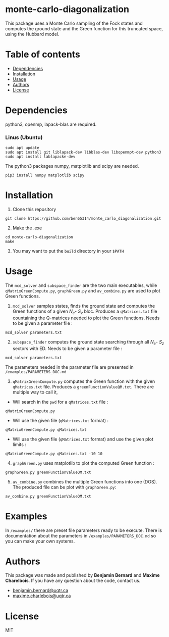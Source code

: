 # monte-carlo-diagonalization
This package uses a Monte Carlo sampling of the Fock states and computes the ground state and the Green function for this truncated space, using the Hubbard model.


# Table of contents

- [Dependencies](#dependencies)
- [Installation](#installation)
- [Usage](#usage)
- [Authors](#authors)
- [License](#license)


# Dependencies
python3, openmp, lapack-blas are required. 
### Linus (Ubuntu)
```shell
sudo apt update
sudo apt install git liblapack-dev libblas-dev libopenmpt-dev python3 
sudo apt install lablapacke-dev
```
The python3 packages numpy, matplotlib and scipy are needed.
```shell
pip3 install numpy matplotlib scipy
```

# Installation
1. Clone this repository
```shell
git clone https://github.com/ben65314/monte_carlo_diagonalization.git
```
2. Make the .exe 
```shell
cd monte-carlo-diagonalization
make
```
3. You may want to put the `build` directory in your `$PATH`

# Usage
The `mcd_solver` and `subspace_finder` are the two main executables, while `qMatrixGreenCompute.py`, `graphGreen.py` and `av_combine.py` are used to plot Green functions.
1. `mcd_solver` samples states, finds the ground state and computes the Green functions of a given $N_e$- $S_z$ bloc. Produces a `qMatrices.txt` file countaining the Q-matrices needed to plot the Green functions. Needs to be given a parameter file :
```shell
mcd_solver parameters.txt
```
2. `subspace_finder` computes the ground state searching through all $N_e$- $S_z$ sectors with ED. Needs to be given a parameter file : 
```shell
mcd_solver parameters.txt
```
The parameters needed in the parameter file are presented in `/examples/PARAMETERS_DOC.md`

3. `qMatrixGreenCompute.py` computes the Green function with the given `qMatrices.txt` file. Produces a `greenFunctionValueQM.txt`. There are multiple way to call it,
- Will search in the `pwd` for a `qMatrices.txt` file : 
```shell
qMatrixGreenCompute.py
```
- Will use the given file (`qMatrices.txt` format) :
```shell
qMatrixGreenCompute.py qMatrices.txt
```
- Will use the given file (`qMatrices.txt` format) and use the given plot limits :
```shell
qMatrixGreenCompute.py qMatrices.txt -10 10
```

4. `graphGreen.py` uses matplotlib to plot the computed Green function : 
```shell
graphGreen.py greenFunctionValueQM.txt
```

5. `av_combine.py` combines the multiple Green functions into one (DOS). The produced file can be plot with `graphGreen.py`: 
```shell
av_combine.py greenFunctionValueQM.txt
```
# Examples
In `/examples/` there are preset file parameters ready to be execute. There is documentation about the parameters in `/examples/PARAMETERS_DOC.md` so you can make your own systems.
# Authors
This package was made and published by **Benjamin Bernard** and **Maxime Charelbois**. If you have any question about the code, contact us.
- <benjamin.bernard@uqtr.ca>
- <maxime.charlebois@uqtr.ca>

# License
MIT

